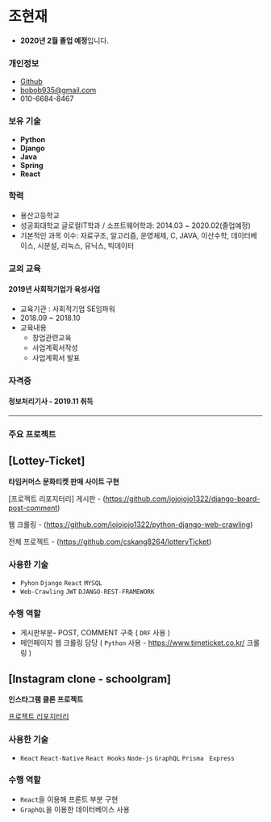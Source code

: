 # 조현재

- **2020년 2월 졸업 예정**입니다.

### 개인정보
- [Github](https://github.com/jojojojo1322)
- [bobob935@gmail.com](mailto:bobob935@gmail.com)
- 010-6684-8467

### 보유 기술

  - **Python**
  - **Django**
  - **Java**
  - **Spring**
  - **React**

### 학력

- 용산고등학교
- 성공회대학교 글로컬IT학과 / 소프트웨어학과: 2014.03 ~ 2020.02(졸업예정)
- 기본적인 과목 이수: 자료구조, 알고리즘, 운영체제, C, JAVA, 이산수학, 데이터베이스, 시분설, 리눅스, 유닉스, 빅데이터


### 교외 교육

#### 2019년 사회적기업가 육성사업
- 교육기관 : 사회적기업 SE임파워
- 2018.09 ~ 2018.10
- 교육내용
  - 창업관련교육
  - 사업계획서작성
  - 사업계획서 발표

### 자격증

#### 정보처리기사 - 2019.11 취득

___

### 주요 프로젝트

## [Lottey-Ticket]

**타임커머스 문화티켓 판매 사이트 구현**

[프로젝트 리포지터리]
게시판 - (https://github.com/jojojojo1322/django-board-post-comment)

웹 크롤링 - (https://github.com/jojojojo1322/python-django-web-crawling)

전체 프로젝트 - (https://github.com/cskang8264/lotteryTicket)


### 사용한 기술
  - `Pyhon` `Django` `React` `MYSQL`
  - `Web-Crawling` `JWT` `DJANGO-REST-FRAMEWORK`

### 수행 역할
  - 게시판부분- POST, COMMENT 구축 ( `DRF` 사용 )
  - 메인페이지 웹 크롤링 담당 ( `Python` 사용 - https://www.timeticket.co.kr/ 크롤링 )
  
  
  

## [Instagram clone - schoolgram]

**인스타그램 클론 프로젝트**

[프로젝트 리포지터리](https://github.com/ywan311/Schoolgram_FrontEnd)

### 사용한 기술
- `React` `React-Native` `React Hooks` `Node-js` `GraphQL` `Prisma` ` Express`

### 수행 역할

- `React`을 이용해 프론트 부분 구현
- `GraphQL`을 이용한 데이터베이스 사용



